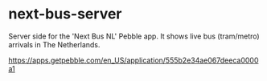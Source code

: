 # next-bus-server
Server side for the 'Next Bus NL' Pebble app.
It shows live bus (tram/metro) arrivals in The Netherlands.

https://apps.getpebble.com/en_US/application/555b2e34ae067deeca0000a1
